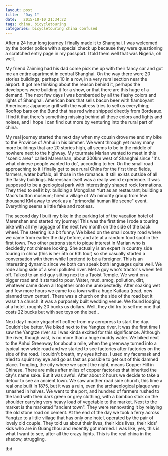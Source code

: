 ```yaml
---
layout: post
title:  "Day 1"
date:   2015-10-10 21:34:22
tags: china, bicycletouring
categories: bicycletouring china confused
---
```

After a 24 hour long journey I finally made it to Shanghai. I was
welcomed by the border police with a special check up because they were
questioning a scratched entry page in my passport. I told them well that
was Nigeria, oh well. 

My friend Zaiming had his dad come pick me up with their fancy car and
got me an entire apartment in central Shanghai. On the way there were 20
stories buildings, perhaps 10 in a row, in a very rural section near the
airport. It got me thinking about the reason behind it, perhaps the
developers were building it for a show, or that there are this huge of a
demand. The next few days I was bombarded by all the flashy colors and
lights of Shanghai. American bars that sells bacon beer with flamboyant
Americans; Japanese grill with the waitress tries to sell us everything;
Rooftop bars on the Bund that has red wine shipped directly from
Bordeaux. I find it that there's something missing behind all these
colors and lights and noises, and I hope I can find out more by
venturing into the rural part of china.

My real journey started the next day when my cousin drove me and my bike
to the Province of Anhui in his bimmer. We went through yet many many
more buildings that are 20 stories high, all seems to be in the middle
of nowhere next to the highway. My tourmate Marian wanted to meet in
this "scenic area" called Marenshan, about 300km west of Shanghai since
"it's what chinese people wanted to do", according to her. On the small
road approaching to it I finally get to see rural China for the first
time: fields, farmers, water buffalo, all those in the romance. It still
exists outside of all the flashy buildings. Marenshan itself was a
really weird experience. It was supposed to be a geological park with
interestingly shaped rock formations. They tried to sell it by: building
a Mongolian Yurt as an restaurant; building a Mao's button museum; hired
a village of Wa minority group from few thousand KM away to work as a
"primordial human life scene" event. Everything seems a little fake and
rootless.

The second day I built my bike in the parking lot of the vacation hotel
of Marenshan and started my journey! This was the first time I rode a
touring bike with all my luggage of the next two month on the side of
the back wheel. The steering is a bit funny. We biked on the small
coutry road where we came from earlier the day before, and ate at a
random food spot in the first town. Two other patrons start to pique
interest in Marian who is decidedly not chinese looking. She actually is
an expert in country side touring in china (this is her 5th or 6th tour)
so she casually started a conversation with them while I pretend to be a
foreigner. This is an interesting dynamic since we both can speak both
languages quite well. We rode along side of a semi polluted river. Met a
guy who's tractor's wheel fell off. Talked to an old guy sitting next to
a Taoist Temple. We went on a bigger road and it started to pour. Water,
mud, smog, pollution, dirt, whatever came down all together onto me
unexpectedly. After soaking wet and few more hours we came to a town
with a huge Kaifaqu (read, new planned town center). There was a church
on the side of the road but it wasn't a church: it was a purposely built
wedding venue. We found lodging at a hotel, roughly 20 bucks us dollars.
Well, they did try to sell me one that costs 22 bucks but with sex toys
on the bed..

Next day I made yirgacheff coffee from my aeropress to start the day.
Couldn't be better. We biked next to the Yangtze river. It was the first
time I saw the Yangtze river so I was kinda excited for this
significance. Although the river, though vast, is no more than a huge
muddy water. We biked next to the Anhui Greenway for about a mile, when
the greenway turned into a typical new wide road and we started to see
factories after factories on the side of the road. I couldn't breath, my
eyes itches. I used my facemask and tried to squint my eye and go as
fast as possible to get out of this damned place. Tongling, the city
where we spent the night, means Copper Hill in Chinese. There are miles
after miles of copper factories that inherited the city's name sake. But
it was awful. After about 2 hours we decide to take a detour to see an
ancient town. We saw another road side church, this time a real one
built in 1875, but it was a ruin, even the archaeological plaque was
smashed in halves. We went to the port, and hundred of farmers rushed to
the land with their dark green or grey clothing, with a bamboo stick on
the shoulder carrying very heavy load of vegetable to the market. Next
to the market is the marketed "ancient town". They were rennovating it
by relaying the old stone road on cement. At the end of the day we took
a ferry across Yangtze to a little village that has only one hotel,
operated by the pair of lovely old couple. They told us about their
lives, their kids lives, their kids' kids who are in Guangzhou and
recently got married. I was like, yes, this is what I want to see, after
all the crazy lights. This is the real china in the shadow, struggling.

tbd
